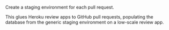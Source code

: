 Create a staging environment for each pull request.

This glues Heroku review apps to GitHub pull requests, populating the database
from the generic staging environment on a low-scale review app.
